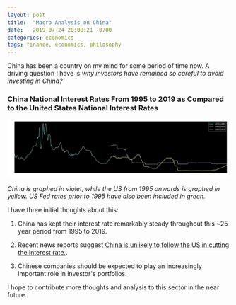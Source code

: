 ```yaml
---
layout: post
title:  "Macro Analysis on China"
date:   2019-07-24 20:08:21 -0700
categories: economics
tags: finance, economics, philosophy
---
```

China has been a country on my mind for some period of time now. A driving question I have is *why investors have remained so careful to avoid investing in China?* 

### China National Interest Rates From 1995 to 2019 as Compared to the United States National Interest Rates

<img src="/assets/1995-2019-China.png" class="img-responsive" alt="Interbank Lending from 1995 to 2019"/>

*China is graphed in violet, while the US from 1995 onwards is graphed in yellow. US Fed rates prior to 1995 have also been included in green.*

I have three initial thoughts about this:

1. China has kept their interest rate remarkably steady throughout this ~25 year period from 1995 to 2019. 

2. Recent news reports suggest [China is unlikely to follow the US in cutting the interest rate.](https://www.scmp.com/economy/china-economy/article/3019798/china-unlikely-follow-us-federal-reserve-interest-rate-cut).

3. Chinese companies should be expected to play an increasingly important role in investor's portfolios. 

I hope to contribute more thoughts and analysis to this sector in the near future.